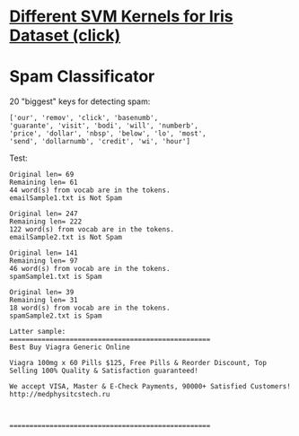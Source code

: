 # <a href="Iris.md"> Different SVM Kernels for Iris Dataset (click)  </a>

# Spam Classificator

20 "biggest" keys for detecting spam:

    ['our', 'remov', 'click', 'basenumb', 
    'guarante', 'visit', 'bodi', 'will', 'numberb',
    'price', 'dollar', 'nbsp', 'below', 'lo', 'most',
    'send', 'dollarnumb', 'credit', 'wi', 'hour']

Test: 

    Original len= 69
    Remaining len= 61
    44 word(s) from vocab are in the tokens.
    emailSample1.txt is Not Spam

    Original len= 247
    Remaining len= 222
    122 word(s) from vocab are in the tokens.
    emailSample2.txt is Not Spam
    
    Original len= 141
    Remaining len= 97
    46 word(s) from vocab are in the tokens.
    spamSample1.txt is Spam
    
    Original len= 39
    Remaining len= 31
    18 word(s) from vocab are in the tokens.
    spamSample2.txt is Spam
    
    Latter sample:
    ==================================================
    Best Buy Viagra Generic Online
    
    Viagra 100mg x 60 Pills $125, Free Pills & Reorder Discount, Top Selling 100% Quality & Satisfaction guaranteed!
    
    We accept VISA, Master & E-Check Payments, 90000+ Satisfied Customers!
    http://medphysitcstech.ru
    
    
    
    ==================================================